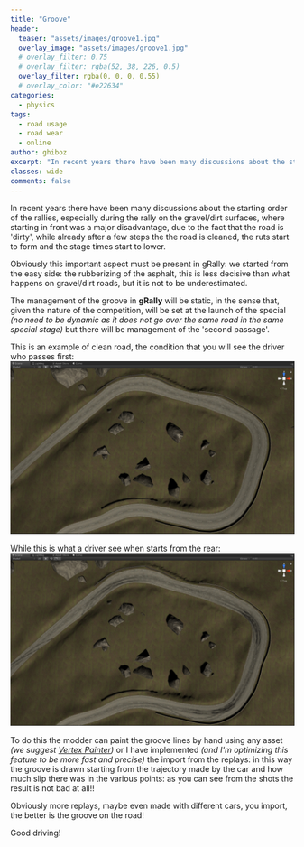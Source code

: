 ```yaml
---
title: "Groove"
header:
  teaser: "assets/images/groove1.jpg"
  overlay_image: "assets/images/groove1.jpg"
  # overlay_filter: 0.75
  # overlay_filter: rgba(52, 38, 226, 0.5)
  overlay_filter: rgba(0, 0, 0, 0.55)
  # overlay_color: "#e22634"
categories:
  - physics
tags:
  - road usage
  - road wear
  - online
author: ghiboz
excerpt: "In recent years there have been many discussions about the starting order of the rallies, especially during the rally on the gravel/dirt surfaces, where starting in front was a major disadvantage"
classes: wide
comments: false
---
```


In recent years there have been many discussions about the starting order of the rallies, especially during the rally on the gravel/dirt surfaces, where starting in front was a major disadvantage, due to the fact that the road is 'dirty', while already after a few steps the the road is cleaned, the ruts start to form and the stage times start to lower.

Obviously this important aspect must be present in gRally: we started from the easy side: the rubberizing of the asphalt, this is less decisive than what happens on gravel/dirt roads, but it is not to be underestimated.

The management of the groove in **gRally** will be static, in the sense that, given the nature of the competition, will be set at the launch of the special _(no need to be dynamic as it does not go over the same road in the same special stage)_ but there will be management of the 'second passage'.

This is an example of clean road, the condition that you will see the driver who passes first:
![first](/assets/images/groove0.jpg)

While this is what a driver see when starts from the rear:
![last](/assets/images/groove1.jpg)

To do this the modder can paint the groove lines by hand using any asset _(we suggest [Vertex Painter](https://github.com/slipster216/VertexPaint))_ or I have implemented _(and I'm optimizing this feature to be more fast and precise)_ the import from the replays:
in this way the groove is drawn starting from the trajectory made by the car and how much slip there was in the various points: as you can see from the shots the result is not bad at all!!

Obviously more replays, maybe even made with different cars, you import, the better is the groove on the road!

Good driving!